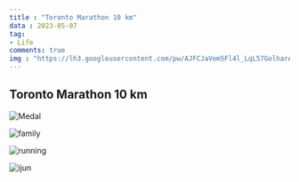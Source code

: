 ```yaml
---
title : "Toronto Marathon 10 km"
data : 2023-05-07
tag:
- Life
comments: true
img : "https://lh3.googleusercontent.com/pw/AJFCJaVem5Fl4l_LqL57GolharAIihH_q8gCendBi7z2SeJhFrXwXewmewkgUuf_aP_w5I6l1RwDoAcEE_Fzp1JzNb85luYxa7pD0fvZ_fKVlsCnqwcNN6oJo1AGGyeBaaDgdVkHUBlDGJI_4wxYp2lZ6m0pyQ=w857-h643-s-no?authuser=0"
---
```


## Toronto Marathon 10 km

![Medal](https://lh3.googleusercontent.com/pw/AJFCJaVem5Fl4l_LqL57GolharAIihH_q8gCendBi7z2SeJhFrXwXewmewkgUuf_aP_w5I6l1RwDoAcEE_Fzp1JzNb85luYxa7pD0fvZ_fKVlsCnqwcNN6oJo1AGGyeBaaDgdVkHUBlDGJI_4wxYp2lZ6m0pyQ=w857-h643-s-no?authuser=0)

![family](https://lh3.googleusercontent.com/pw/AJFCJaVNk6dyDIOC288RZurG79nVxwuqhfgRFc_M3-UaI3Z2egLve404BbrrwUNoTkS0fKqVzZWDndRaF0Mu0jLhvozFRJCxm7mYuaTV3cAlUCfC17hOIxO8zCHcDsqFfrAE2GLDesTi49GHnz0OTSeygmqaCQ=w857-h643-s-no?authuser=0)

![running](https://lh3.googleusercontent.com/pw/AJFCJaWBaDEMA7xmc_56fxpVgayEflPQ1bzDErDRxnstYRsX3sLJ6pzYqcW2deo7qdR0a0Qor3TsX4PwXFUBPsBpkZIZvgEt473DBFyOE7_XgJnBzprriS4AjyN7-gPiU-4tCXdzeMOw1z3SqMPtSIAcy0PoLQ=w387-h580-s-no?authuser=0)

![ijun](https://lh3.googleusercontent.com/pw/AJFCJaXlpahgMGHZCgCcHOQwfYvD7W94WqiH4hUJLrGmVsU1B7vH8vLXyGFTXtVSLB5bUg4Qh40c0f9Hl4xiIb5K1jimLSAjNUJu6q-DUZWqVA9O1Z8HGVGx7AMhemNauInKfYpVQfIhXj7XX9JEP2HheliInQ=w482-h643-s-no?authuser=0)

